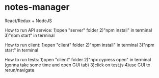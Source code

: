 # notes-manager

React/Redux + NodeJS

How to run API service:
1)open "server" folder
2)"npm install" in terminal
3)"npm start" in terminal


How to run client:
1)open "client" folder
2)"npm install" in terminal
3)"npm start" in terminal


How to run tests:
1)open "client" folder
2)"npx cypress open" in terminal (gonna take some time and open GUI tab)
3)click on test.js
4)use GUI to rerun/navigate
